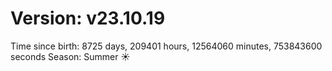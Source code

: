 # Version: v23.10.19
Time since birth: 8725 days, 209401 hours, 12564060 minutes, 753843600 seconds
Season: Summer ☀️
